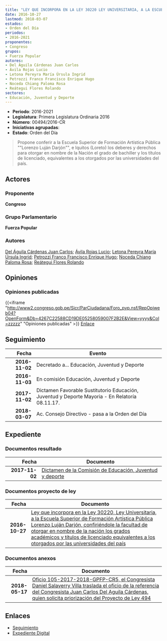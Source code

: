 ```yaml
---
title: "LEY QUE INCORPORA EN LA LEY 30220 LEY UNIVERSITARIA, A LA ESCUELA SUPERIOR DE FORMACIÓN ARTÍSTICA PÚBLICA LORENZO LUJÁN DARJÓN, CONFIRIÉNDOLE LA FACULTAD DE OTORGAR EN NOMBRE DE LA NACIÓN, LOS GRADOS ACADÉMICOS Y TÍTULOS DE LICENCIADO, EQUIVALENTES A LOS OTORGADOS POR LAS UNIVERSIDADES DEL PAÍS"
date: 2016-10-27
lastmod: 2018-03-07
estados:
- Orden del Día
periodos:
- 2016-2021
proponentes:
- Congreso
grupos:
- Fuerza Popular
autores:
- Del Águila Cárdenas Juan Carlos
- Ávila Rojas Lucio
- Letona Pereyra María Úrsula Ingrid
- Petrozzi Franco Francisco Enrique Hugo
- Noceda Chiang Paloma Rosa
- Reátegui Flores Rolando
sectores:
- Educación, Juventud y Deporte
---
```

- **Periodo**: 2016-2021
- **Legislatura**: Primera Legislatura Ordinaria 2016
- **Número**: 00494/2016-CR
- **Iniciativas agrupadas**: 
- **Estado**: Orden del Día

> Propone conferir a la Escuela Superior de Formación Artística Pública ""Lorenzo Luján Darjón"", e Iquitos (Loreto) los deberes y derechos para otorgar en nombre de la Nación el grado de bachiller y los títulos de licenciado, equivalentes a los otorgados por las universidades del país.


## Actores

### Proponente

**Congreso**

### Grupo Parlamentario

**Fuerza Popular**

### Autores

[Del Águila Cárdenas Juan Carlos](mailto:mailto:jdelaguila@congreso.gob.pe); [Ávila Rojas Lucio](mailto:mailto:lavilar@congreso.gob.pe); [Letona Pereyra María Úrsula Ingrid](mailto:mailto:mletona@congreso.gob.pe); [Petrozzi Franco Francisco Enrique Hugo](mailto:mailto:fpetrozzi@congreso.gob.pe); [Noceda Chiang Paloma Rosa](mailto:mailto:pnoceda@congreso.gob.pe); [Reátegui Flores Rolando](mailto:mailto:rreategui@congreso.gob.pe)

## Opiniones

### Opiniones publicadas

{{<iframe "http://www2.congreso.gob.pe/Sicr/ParCiudadana/Foro_pvp.nsf/RepOpiweb04?OpenForm&Db=4267C22588CD19DE05258059007F2B2E&View=yyyy&Col=zzzzz" "Opiniones publicadas" >}}
[Enlace](http://www2.congreso.gob.pe/Sicr/ParCiudadana/Foro_pvp.nsf/RepOpiweb04?OpenForm&Db=4267C22588CD19DE05258059007F2B2E&View=yyyy&Col=zzzzz)


## Seguimiento

| Fecha | Evento |
|------:|--------|
| **2016-11-02** | Decretado a... Educación, Juventud y Deporte |
| **2016-11-03** | En comisión Educación, Juventud y Deporte |
| **2017-11-02** | Dictamen Favorable Sustitutorio Educación, Juventud y Deporte Mayoria - En Relatoría 08.11.17. |
| **2018-03-07** | Ac. Consejo Directivo - pasa a la Orden del Día |

## Expediente

### Documentos resultado

| Fecha | Documento |
|------:|-----------|
| **2017-11-02** | [Dictamen de la Comisión de Educación, Juventud y deporte](http://www.leyes.congreso.gob.pe/Documentos/2016_2021/Dictamenes/Proyectos_de_Ley/00494DC10MAY20171102.PDF) |

### Documentos proyecto de ley

| Fecha | Documento |
|------:|-----------|
| **2016-10-27** | [Ley que incorpora en la Ley 30220, Ley Universitaria, a la Escuela Superior de Formación Artística Pública Lorenzo Luján Darjón, confiriéndole la facultad de otorgar en nombre de la nación los grados académicos y títulos de licenciado equivalentes a los otorgados por las universidades del país](http://www.leyes.congreso.gob.pe/Documentos/2016_2021/Proyectos_de_Ley_y_de_Resoluciones_Legislativas/PL0049420161027..pdf) |

### Documentos anexos

| Fecha | Documento |
|------:|-----------|
| **2018-05-17** | [Oficio 105-2017-2018-GPFP-CR5, el Congresista Daniel Salaverry Villa traslada el oficio de la referencia del Congresista Juan Carlos Del Aguila Cárdenas, quien solicita priorización del Proyecto de Ley 494](http://www.leyes.congreso.gob.pe/Documentos/2016_2021/Oficios/Grupos_Parlamentarios/OFICIO-105-2017-2018-GPFP-CR.pdf) |

## Enlaces

- [Seguimiento](http://www2.congreso.gob.pe/Sicr/TraDocEstProc/CLProLey2016.nsf/f7fff46988ca05b1052578e100829cc7/4438b58139ddaa1905258059007fb050?OpenDocument)
- [Expediente Digital](http://www2.congreso.gob.pe/Sicr/TraDocEstProc/CLProLey2016.nsf/f7fff46988ca05b1052578e100829cc7/4438b58139ddaa1905258059007fb050?OpenDocument&Click=05257FB7005EB655.eb71d0cf91d8294e05256cdf006b5706/$Body/0.1C6C)

